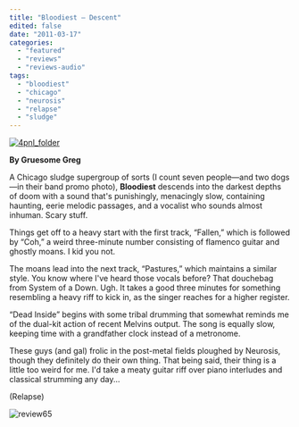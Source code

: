 ```yaml
---
title: "Bloodiest – Descent"
edited: false
date: "2011-03-17"
categories:
  - "featured"
  - "reviews"
  - "reviews-audio"
tags:
  - "bloodiest"
  - "chicago"
  - "neurosis"
  - "relapse"
  - "sludge"
---
```


[![](http://www.hellbound.ca/wp-content/uploads/2011/03/bloodiest_descent_400x400.jpg "4pnl_folder")](http://www.hellbound.ca/wp-content/uploads/2011/03/bloodiest_descent_400x400.jpg)

**By Gruesome Greg**

A Chicago sludge supergroup of sorts (I count seven people—and two dogs—in their band promo photo), **Bloodiest** descends into the darkest depths of doom with a sound that's punishingly, menacingly slow, containing haunting, eerie melodic passages, and a vocalist who sounds almost inhuman. Scary stuff.

Things get off to a heavy start with the first track, “Fallen,” which is followed by “Coh,” a weird three-minute number consisting of flamenco guitar and ghostly moans. I kid you not.

The moans lead into the next track, “Pastures,” which maintains a similar style. You know where I've heard those vocals before? That douchebag from System of a Down. Ugh. It takes a good three minutes for something resembling a heavy riff to kick in, as the singer reaches for a higher register.

“Dead Inside” begins with some tribal drumming that somewhat reminds me of the dual-kit action of recent Melvins output. The song is equally slow, keeping time with a grandfather clock instead of a metronome.

These guys (and gal) frolic in the post-metal fields ploughed by Neurosis, though they definitely do their own thing. That being said, their thing is a little too weird for me. I'd take a meaty guitar riff over piano interludes and classical strumming any day...

(Relapse)

![](http://www.hellbound.ca/wp-content/uploads/2009/08/review65.png "review65")

